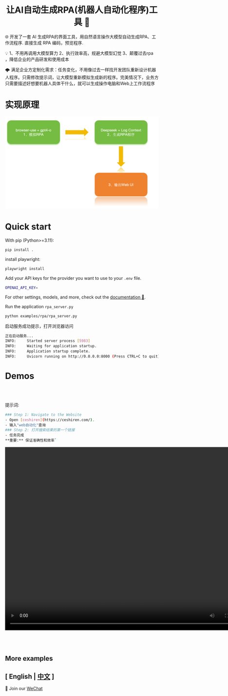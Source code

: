 

<h1 align="center">让AI自动生成RPA(机器人自动化程序)工具  🤖</h1>

🌐 开发了一套 AI 生成RPA的界面工具，用自然语言操作大模型自动生成RPA、工作流程序. 直接生成 RPA
编码，预览程序.

💡 1、不用再调用大模型算力 2、执行效率高，规避大模型幻觉 3、颠覆过去rpa ，降低企业的产品研发和使用成本

🌩️ 满足企业方定制化需求：任务变化，不用像过去一样找开发团队重新设计机器人程序。只需修改提示词，让大模型重新模拟生成新的程序。完美情况下，业务方只需要描述好想要机器人具体干什么，就可以生成操作电脑和Web上工作流程序


# 实现原理

<img src="docs/images/rpa.jpg">

# Quick start

With pip (Python>=3.11):

```bash
pip install .
```

install playwright:

```bash
playwright install
```

Add your API keys for the provider you want to use to your `.env` file.

```bash
OPENAI_API_KEY=
```
For other settings, models, and more, check out the [documentation 📕](https://docs.browser-use.com).

Run the application `rpa_server.py`
```bash
python examples/rpa/rpa_server.py 
```
启动服务成功提示，打开浏览器访问
```bash
正在启动服务...
INFO:     Started server process [5983]
INFO:     Waiting for application startup.
INFO:     Application startup complete.
INFO:     Uvicorn running on http://0.0.0.0:8000 (Press CTRL+C to quit)
```


# Demos

<br/><br/>

提示词: 
```bash
### Step 1: Navigate to the Website
- Open [ceshiren](https://ceshiren.com/).
- 输入"web自动化"查询 
### Step 2: 打开搜索结果的第一个链接
- 任务完成
**重要:** 保证准确性和效率`
```
<video src="docs/video/rpa-github.mov" controls="controls" width="800" height="600">
  您的浏览器不支持 video 标签
</video>


<br/><br/>


## More examples


## \[ English | [中文](README_zh.md) \]
👋 Join our [WeChat](docs/images/wechat.JPG) 



 






